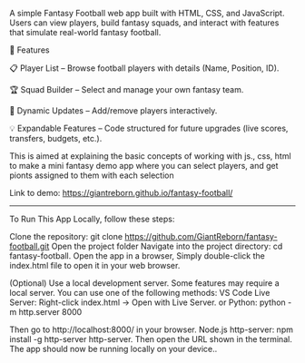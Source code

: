 A simple Fantasy Football web app built with HTML, CSS, and JavaScript.
Users can view players, build fantasy squads, and interact with features that simulate real-world fantasy football.

🚀 Features

📋 Player List – Browse football players with details (Name, Position, ID).

🏆 Squad Builder – Select and manage your own fantasy team.

🔄 Dynamic Updates – Add/remove players interactively.

💡 Expandable Features – Code structured for future upgrades (live scores, transfers, budgets, etc.).

   This is aimed at explaining the basic concepts of working with js., css, html to make a mini fantasy demo app where you can select players, and get pionts assigned to them with each selection

Link to demo:
https://giantreborn.github.io/fantasy-football/
______________________
To Run This App Locally, follow these steps:

Clone the repository: git clone https://github.com/GiantReborn/fantasy-football.git
Open the project folder
Navigate into the project directory: cd fantasy-football. 
Open the app in a browser, 
Simply double-click the index.html file to open it in your web browser.

(Optional) Use a local development server.
Some features may require a local server. You can use one of the following methods:
VS Code Live Server: Right-click index.html → Open with Live Server.
or
Python: python -m http.server 8000

Then go to http://localhost:8000/ in your browser.
Node.js http-server: npm install -g http-server
                     http-server.
Then open the URL shown in the terminal.
The app should now be running locally on your device..




